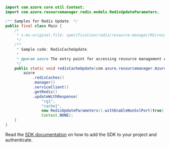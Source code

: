 ```java
import com.azure.core.util.Context;
import com.azure.resourcemanager.redis.models.RedisUpdateParameters;

/** Samples for Redis Update. */
public final class Main {
    /*
     * x-ms-original-file: specification/redis/resource-manager/Microsoft.Cache/stable/2021-06-01/examples/RedisCacheUpdate.json
     */
    /**
     * Sample code: RedisCacheUpdate.
     *
     * @param azure The entry point for accessing resource management APIs in Azure.
     */
    public static void redisCacheUpdate(com.azure.resourcemanager.AzureResourceManager azure) {
        azure
            .redisCaches()
            .manager()
            .serviceClient()
            .getRedis()
            .updateWithResponse(
                "rg1",
                "cache1",
                new RedisUpdateParameters().withEnableNonSslPort(true).withReplicasPerPrimary(2),
                Context.NONE);
    }
}
```

Read the [SDK documentation](https://github.com/Azure/azure-sdk-for-java/blob/azure-resourcemanager_2.15.0/sdk/resourcemanager/azure-resourcemanager/README.md) on how to add the SDK to your project and authenticate.
